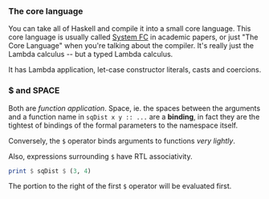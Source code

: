 ### The core language

You can take all of Haskell and compile it into a small core language. This
core language is usually called [System FC] in academic papers, or just "The Core
Language" when you're talking about the compiler. It's really just the Lambda
calculus -- but a typed Lambda calculus.

It has Lambda application, let-case constructor literals, casts and coercions.

### $ and SPACE

Both are _function application_. Space, ie. the spaces between the arguments and
a function name in `sqDist x y :: ...` are a **binding**, in fact they are the
tightest of bindings of the formal parameters to the namespace itself.

Conversely, the `$` operator binds arguments to functions _very lightly_.

Also, expressions surrounding `$` have RTL associativity.

```haskell
print $ sqDist $ (3, 4)
```

The portion to the right of the first `$` operator will be evaluated first.




[System FC]: https://ghc.haskell.org/trac/ghc/wiki/Commentary/Compiler/FC

